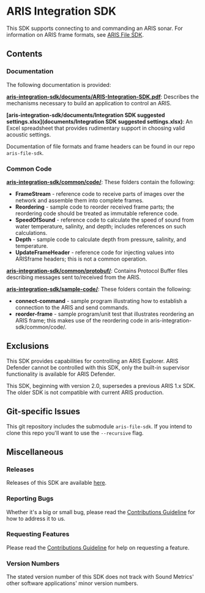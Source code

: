 # ARIS Integration SDK
This SDK supports connecting to and commanding an ARIS sonar.
For information on ARIS frame formats, see [ARIS File SDK](https://github.com/SoundMetrics/aris-file-sdk).

## Contents

### Documentation
The following documentation is provided:

**[aris-integration-sdk/documents/ARIS-Integration-SDK.pdf](documents/ARIS-Integration-SDK.pdf)**:
Describes the mechanisms necessary to build an application to control an ARIS.

**[aris-integration-sdk/documents/Integration SDK suggested settings.xlsx](documents/Integration SDK suggested settings.xlsx)**:
An Excel spreadsheet that provides rudimentary support in choosing valid acoustic settings.

Documentation of file formats and frame headers can be found in our repo `aris-file-sdk`.

### Common Code

**[aris-integration-sdk/common/code/](common/code/)**: These folders contain the following:

- **FrameStream** - reference code to receive parts of images over the network and assemble them into complete frames.
- **Reordering** - sample code to reorder received frame parts; the reordering code should be treated as immutable reference code.
- **SpeedOfSound** - reference code to calculate the speed of sound from water temperature, salinity, and depth; includes references on such calculations.
- **Depth** - sample code to calculate depth from pressure, salinity, and temperature.
- **UpdateFrameHeader** - reference code for injecting values into ARISframe headers; this is not a common operation.

**[aris-integration-sdk/common/protobuf/](common/protobuf/)**:
Contains Protocol Buffer files describing messages sent to/received from the ARIS.

**[aris-integration-sdk/sample-code/](sample-code/)**: These folders contain the following:

- **connect-command** - sample program illustrating how to establish a connection to the ARIS and send commands.
- **reorder-frame** - sample program/unit test that illustrates reordering an ARIS frame; this makes use of the reordering code in aris-integration-sdk/common/code/.

## Exclusions
This SDK provides capabilities for controlling an ARIS Explorer. ARIS Defender cannot be controlled with this SDK, only the built-in supervisor functionality is available for ARIS Defender.

This SDK, beginning with version 2.0, supersedes a previous ARIS 1.x SDK. The older SDK is not compatible with current ARIS production.

## Git-specific Issues
This git repository includes the submodule `aris-file-sdk`. If you intend to clone this repo
you'll want to use the `--recursive` flag.

## Miscellaneous

### Releases

Releases of this SDK are available [here](https://github.com/SoundMetrics/aris-integration-sdk/releases).

### Reporting Bugs

Whether it's a big or small bug, please read the
[Contributions Guideline](CONTRIBUTING.md) for how to address it to us.

### Requesting Features

Please read the [Contributions Guideline](CONTRIBUTING.md) for help on requesting a feature.

### Version Numbers
The stated version number of this SDK does not track with Sound Metrics' other software applications' minor version numbers.
